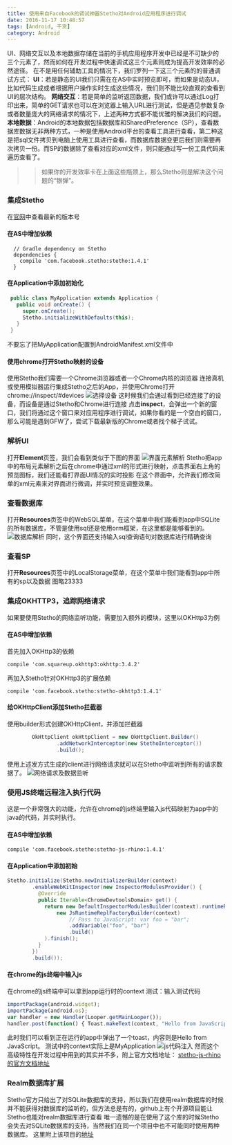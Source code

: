 ```yaml
---
title: 使用来自Facebook的调试神器Stetho对Android应用程序进行调试
date: 2016-11-17 10:48:57
tags: [Android, 干货]
category: Android
---
```


UI、网络交互以及本地数据存储在当前的手机应用程序开发中已经是不可缺少的三个元素了，然而如何在开发过程中快速调试这三个元素则成为提高开发效率的必然途径。
在不是用任何辅助工具的情况下，我们罗列一下这三个元素的的普通调试方式：
**UI**：若是静态的UI我们只需在在AS中实时预览即可，而如果是动态UI，比如代码生成或者根据用户操作实时生成这些情况，我们则不能比较直观的查看到UI的层次结构。
**网络交互**：若是简单的监听返回数据，我们或许可以通过Log打印出来，简单的GET请求也可以在浏览器上输入URL进行测试，但是遇见参数复杂或者数量庞大的网络请求的情况下，上述两种方式都不能优雅的解决我们的问题。
**本地数据**：Android的本地数据包括数据库和SharedPreference（SP），查看数据库数据无非两种方式，一种是使用Android平台的查看工具进行查看，第二种这是把sql文件拷贝到电脑上使用工具进行查看，而数据库数据变更后我们则需要再次拷贝一份。而SP的数据除了查看对应的xml文件，则只能通过写一份工具代码来遍历查看了。
>> 如果你的开发效率卡在上面这些瓶颈上，那么Stetho则是解决这个问题的“银弹”。

<!-- more -->

### 集成Stetho
在[官网](http://facebook.github.io/stetho/)中查看最新的版本号
#### 在AS中增加依赖
```
  // Gradle dependency on Stetho 
  dependencies { 
    compile 'com.facebook.stetho:stetho:1.4.1' 
  } 
```
#### 在Application中添加初始化
```java
 public class MyApplication extends Application {
   public void onCreate() {
     super.onCreate();
     Stetho.initializeWithDefaults(this);
   }
 }
```
不要忘了把MyApplication配置到AndroidManifest.xml文件中
#### 使用chrome打开Stetho映射的设备
使用Stetho我们需要一个Chrome浏览器或者一个Chrome内核的浏览器
连接真机或使用模拟器运行集成Stetho之后的App，并使用Chrome打开chrome://inspect/#devices
![选择设备](http://facebook.github.io/stetho/static/images/inspector-discovery.png)
这时候我们会通过看到已经连接了的设备，而设备是通过Stetho和Chrome进行连接
点击**inspect**，会弹出一个新的窗口，我们将通过这个窗口来对应用程序进行调试，如果你看的是一个空白的窗口，那么可能是遇到GFW了，尝试下载最新版的Chrome或者找个梯子试试。
### 解析UI
打开**Element**页签，我们会看到类似于下图的界面
![界面元素解析](http://facebook.github.io/stetho/static/images/inspector-elements.png)
Stetho把app中的布局元素解析之后在chrome中通过xml的形式进行映射，点击界面右上角的预览图标，我们还能看打界面UI情况的实时投影
在这个界面中，允许我们修改简单的xml元素来对界面进行微调，并实时预览调整效果。
### 查看数据库
打开**Resources**页签中的WebSQL菜单，在这个菜单中我们能看到app中SQLite的所有数据库，不管是使用sql还是使用orm框架，在这里都是能够看到的。
![数据库解析](http://facebook.github.io/stetho/static/images/inspector-sqlite.png)
同时，这个界面还支持输入sql查询语句对数据库进行精确查询
### 查看SP
打开**Resources**页签中的LocalStorage菜单，在这个菜单中我们能看到app中所有的sp以及数据
图略23333

### 集成OKHTTP3，追踪网络请求
如果要使用Stetho的网络监听功能，需要加入额外的模块，这里以OKHttp3为例
#### 在AS中增加依赖
首先加入OKHttp3的依赖
```
compile 'com.squareup.okhttp3:okhttp:3.4.2'
```
再加入Stetho针对OKHttp3的扩展依赖
```
compile 'com.facebook.stetho:stetho-okhttp3:1.4.1'
```
#### 给OKHttpClient添加Stetho拦截器
使用builder形式创建OKHttpClient，并添加拦截器
```java
        OkHttpClient okHttpClient = new OkHttpClient.Builder()
                .addNetworkInterceptor(new StethoInterceptor())
                .build();
```
使用上述发方式生成的client进行网络请求就可以在Stetho中监听到所有的请求数据了。
![网络请求及数据监听](http://facebook.github.io/stetho/static/images/inspector-network.png)
### 使用JS终端远程注入执行代码
这是一个非常强大的功能，允许在chrome的js终端里输入js代码映射为app中的java的代码，并实时执行。
#### 在AS中增加依赖
```
compile 'com.facebook.stetho:stetho-js-rhino:1.4.1'
```
#### 在Application中添加初始
```java
Stetho.initialize(Stetho.newInitializerBuilder(context)
        .enableWebKitInspector(new InspectorModulesProvider() {
          @Override
          public Iterable<ChromeDevtoolsDomain> get() {
            return new DefaultInspectorModulesBuilder(context).runtimeRepl(
                new JsRuntimeReplFactoryBuilder(context)
                    // Pass to JavaScript: var foo = "bar";
                    .addVariable("foo", "bar")
                    .build()
            ).finish();
          }
        })
        .build());
```
#### 在chrome的js终端中输入js
在chrome的js终端中可以拿到app运行时的context
测试：输入测试代码
```JavaScript
importPackage(android.widget);
importPackage(android.os);
var handler = new Handler(Looper.getMainLooper());
handler.post(function() { Toast.makeText(context, "Hello from JavaScript", Toast.LENGTH_LONG).show() });
```
此时我们可以看到正在运行的app中弹出了一个toast，内容则是Hello from JavaScript。
测试中的context实际上是MyApplication
![js代码注入](http://facebook.github.io/stetho/static/images/inspector-js.png)
然而这个高级特性在开发过程中用到的其实并不多，附上官方文档地址：
[stetho-js-rhino的官方文档地址](https://github.com/facebook/stetho/blob/master/stetho-js-rhino/README.md)

### Realm数据库扩展
Stetho官方只给出了对SQLite数据库的支持，所以我们在使用realm数据库的时候并不能获得对数据库的监听的，但方法总是有的，github上有个开源项目能让Stetho也能对realm数据库进行查看
唯一遗憾的是在使用了这个库的时候Stetho会失去对SQLite数据库的支持，当然我们在同一个项目中也不可能同时使用两种数据库。
这里附上该项目的[地址](https://github.com/uPhyca/stetho-realm)